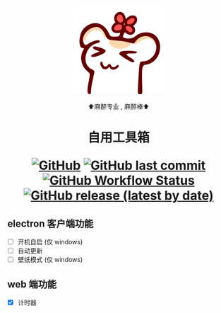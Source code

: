 <div align="center">

  [![只是一只非常普通的仓鼠](public/favicon.svg)](https://space.bilibili.com/136107)

  ⬆️麻醉专业 , 麻醉棒⬆️
  <h1>
  自用工具箱

  [![GitHub](https://img.shields.io/github/license/xxldm/tool-client)](LICENSE)
  [![GitHub last commit](https://img.shields.io/github/last-commit/xxldm/tool-client)](../../commits/main)
  [![GitHub Workflow Status](https://github.com/xxldm/tool-client/actions/workflows/test.yml/badge.svg)](../../actions/workflows/test.yml)
  [![GitHub release (latest by date)](https://img.shields.io/github/v/release/xxldm/tool-client)](../../releases/latest)
  </h1>
</div>

## electron 客户端功能
  - [ ] 开机自启 (仅 windows)
  - [ ] 自动更新
  - [ ] 壁纸模式 (仅 windows)
## web 端功能
  - [x] 计时器
